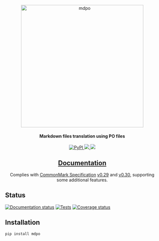 <p align="center">
  <a href="https://github.com/mondeja/mdpo"><img src="https://raw.githubusercontent.com/mondeja/mdpo/master/mdpo.png" alt="mdpo" width="400"></a>
</h1>

<h4 align="center">Markdown files translation using PO files</h4>

<p align="center">
  <a href="https://pypi.org/project/mdpo/">
    <img src="https://img.shields.io/pypi/v/mdpo"
         alt="PyPI">
  </a>
  <a href="https://pypi.org/project/mdpo/">
    <img src="https://img.shields.io/pypi/pyversions/mdpo?labelColor=333333">
  </a>
  <a href="https://github.com/mondeja/mdpo/blob/master/LICENSE">
    <img src="https://img.shields.io/pypi/l/mdpo?color=light-green">
  </a>
</p>

<h2 align="center">
  <a href="https://mondeja.github.io/mdpo/">Documentation</a>
</h2>

<p align="center">
Complies with <a href="https://spec.commonmark.org/">CommonMark Specification</a>
<a href="https://spec.commonmark.org/0.29">v0.29</a> and
<a href="https://spec.commonmark.org/0.30">v0.30</a>, supporting some
additional features.
</p>

## Status

[![Documentation status][docs-image]][docs-link]
[![Tests][tests-image]][tests-link]
[![Coverage status][coverage-image]][coverage-link]

## Installation

```bash
pip install mdpo
```

[tests-image]: https://img.shields.io/github/actions/workflow/status/mondeja/mdpo/ci.yml?logo=github&label=tests&branch=master
[tests-link]: https://github.com/mondeja/mdpo/actions?query=workflow%3ACI
[coverage-image]: https://img.shields.io/codecov/c/github/mondeja/mdpo?logo=codecov&logoColor=white
[coverage-link]: https://app.codecov.io/gh/mondeja/mdpo
[docs-image]: https://img.shields.io/github/actions/workflow/status/mondeja/mdpo/ci.yml?label=docs&logo=readthedocs&logoColor=white&branch=master
[docs-link]: https://mondeja.github.io/mdpo/
